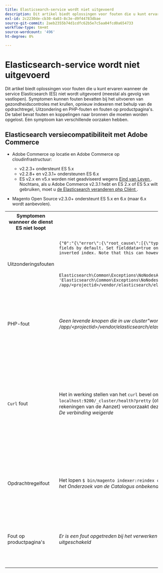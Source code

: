 ```yaml
---
title: Elasticsearch-service wordt niet uitgevoerd
description: Dit artikel biedt oplossingen voor fouten die u kunt ervaren wanneer de service Elasticsearch (ES) niet wordt uitgevoerd (meestal als gevolg van vastlopen). Symptomen kunnen fouten bevatten bij het uitvoeren van gezondheidscontroles met krullen, opnieuw indexeren met behulp van de opdrachtregel, Uitzondering en PHP-fouten en fouten op productpagina's. De tabel bevat fouten en koppelingen naar bronnen die moeten worden opgelost. Eén symptoom kan verschillende oorzaken hebben.
exl-id: 2c2230de-cb30-4a03-8c3e-d9f44783dbae
source-git-commit: 2aeb2355b74d1cdfc62b5e7c5aa04fcd0a654733
workflow-type: tm+mt
source-wordcount: '496'
ht-degree: 0%

---
```


# Elasticsearch-service wordt niet uitgevoerd

Dit artikel biedt oplossingen voor fouten die u kunt ervaren wanneer de service Elasticsearch (ES) niet wordt uitgevoerd (meestal als gevolg van vastlopen). Symptomen kunnen fouten bevatten bij het uitvoeren van gezondheidscontroles met krullen, opnieuw indexeren met behulp van de opdrachtregel, Uitzondering en PHP-fouten en fouten op productpagina&#39;s. De tabel bevat fouten en koppelingen naar bronnen die moeten worden opgelost. Eén symptoom kan verschillende oorzaken hebben.

## Elasticsearch versiecompatibiliteit met Adobe Commerce

* Adobe Commerce op locatie en Adobe Commerce op cloudinfrastructuur:

   * v2.2.3+ ondersteunt ES 5.x
   * v2.2.8+ en v2.3.1+ ondersteunen ES 6.x
   * ES v2.x en v5.x worden niet geadviseerd wegens [ Eind van Leven ](https://www.elastic.co/support/eol). Nochtans, als u Adobe Commerce v2.3.1 hebt en ES 2.x of ES 5.x wilt gebruiken, moet u [ de Elasticsearch veranderen php Cliënt ](https://experienceleague.adobe.com/nl/docs/commerce-operations/configuration-guide/search/overview-search).

* Magento Open Source v2.3.0+ ondersteunt ES 5.x en 6.x (maar 6.x wordt aanbevolen).

<table>
<tr>
<th>Symptomen wanneer de dienst ES niet loopt</th>
<th>Details</th>
<th>Bronnen</th>
</tr>
<tr>
<td rowspan="3">Uitzonderingsfouten</td>
</tr>
<tr>
<td>
<code>&lbrace;"0":"&lbrace;\"error\":&lbrace;\"root_cause\":[{\"type\":\"illegal_argument_exception\",\"reason\":\"Fielddata is disabled on text fields by default. Set fielddata=true on [%attribute_code%]] in order to load fielddata in memory by uninverting the inverted index. Note that this can however use significant memory.\"}&rbrack;</code>
</td>
<td>
<a href="https://experienceleague.adobe.com/docs/commerce-knowledge-base/kb/troubleshooting/elasticsearch/elasticsearch-5-is-configured-but-search-page-does-not-load-with-fielddata-is-disabled...-error.html?lang=nl-NL"> Elasticsearch 5 wordt gevormd, maar de onderzoekspagina laadt niet met "de gegevens van het Gebied is gehandicapt..."fout </a> in onze basis van de steunkennis.
</td>
</tr>
<tr>
<td>
<code>Elasticsearch\Common\Exceptions\NoNodesAvailableException: Noticed exception 'Elasticsearch\Common\Exceptions\NoNodesAvailableException' with message 'No alive nodes found in your cluster' in /app/&lt;projectid&gt;/vendor/elasticsearch/elasticsearch/src/Elasticsearch/ConnectionPool/StaticNoPingConnectionPool.php:51</code>
</td>
<td>
Elasticsuite-indices worden niet verwijderd.  Zie <a href="https://experienceleague.adobe.com/docs/commerce-knowledge-base/kb/troubleshooting/elasticsearch/elasticsuite-tracking-indices-causes-problems-with-elasticsearch.html?lang=nl-NL"> ElasticSuite die indexen volgen veroorzaakt problemen met Elasticsearch </a> in onze basis van de steunkennis.
 </td>
</tr>
<tr>
<td>PHP-fout</td>
<td>
<i> Geen levende knopen die in uw cluster"worden gevonden,"1":"#0 /app/&lt;projectid&gt;/vendor/elasticsearch/elasticsearch/src/Elasticsearch/Transport.php</i>
</td>
<td rowspan="4">
<ul>
<li>Bronnen voor onvoldoende schijfruimte:<ul>
<li><a href="https://www.cyberciti.biz/datacenter/linux-unix-bsd-osx-cannot-write-to-hard-disk/">8 tips voor het oplossen van problemen met Linux- en Unix-systemen op de vaste schijf, zoals de schijf vol of kan niet naar de schijf schrijven</a></li>
<li><a href="https://serverfault.com/questions/315181/df-says-disk-is-full-but-it-is-not">serverfout: df zegt dat de schijf vol is, maar niet</a></li>
<li><a href="https://unix.stackexchange.com/questions/125429/tracking-down-where-disk-space-has-gone-on-linux">unix.stackexchange.com: Waar is de schijfruimte gebleven voor Linux?</a></li>
<li>Logbestanden worden niet regelmatig genoeg gearchiveerd. Zie <a href="https://experienceleague.adobe.com/nl/docs/commerce-admin/systems/action-logs/action-log-archive"> het Archief van het Logboek </a> in onze ontwikkelaardocumentatie vormen.</li>
<li>Bestandssysteemmappen zijn niet geoptimaliseerd. Zie <a href="https://experienceleague.adobe.com/nl/docs/commerce-admin/systems/tools/developer-tools#resource-file-optimization"> Optimalisering van het Dossier </a> in onze ontwikkelaarsdocumentatie.</li>
<li>Als de oplossingen in de bovenstaande documentatie het probleem niet oplossen, kunt u contact opnemen met het accountteam van de Adobe om extra opslagruimte aan te vragen.</li>
</ul>
</li>
<li>Als uw schijf niet uit opslag maar u nog de foutenmeldingen in de linkerkolom heeft gekregen, <a href="/help/help-center-guide/help-center/magento-help-center-user-guide.md#submit-ticket"> een steunkaartje </a> voorleggen.</li>
</ul>
<ul>
<li>Zie <a href="https://experienceleague.adobe.com/docs/commerce-knowledge-base/kb/troubleshooting/elasticsearch/elasticsuite-tracking-indices-causes-problems-with-elasticsearch.html?lang=nl-NL"> ElasticSuite die indexen volgen veroorzaakt problemen met Elasticsearch </a> in onze basis van de steunkennis.
</li>
</ul>
</td>
</tr>
<tr>
<td><code>Curl</code> fout</td>
<td>Het in werking stellen van het <code>curl</code> bevel om de gezondheid van de Elasticsearch te controleren:<code>curl -m1 localhost:9200/_cluster/health?pretty</code> (of <code>curl -m1 elasticsearch.internal:9200/_cluster/health?pretty</code> voor de rekeningen van de Aanzet) veroorzaakt deze fout: <i> Fout: krulling: (7) Kon er niet in om met localhost haven 9200 te verbinden: De verbinding weigerde </i> </td>
</tr>
<tr>
<td>Opdrachtregelfout</td>
<td>Het lopen <code>$ bin/magento indexer:reindex catalogsearch_fulltext</code> veroorzaakt deze fout <i> het proces van de indexeerder van het Onderzoek van de Catalogus onbekende fout:
        Geen levende knopen die in uw cluster worden gevonden </i>
</td>
</tr>
<tr>
<td>Fout op productpagina's
</td>
<td><i>Er is een fout opgetreden bij het verwerken van uw verzoek.
      Afdrukken met uitzondering is om beveiligingsredenen standaard uitgeschakeld</code></i>
</tr>
</table>
